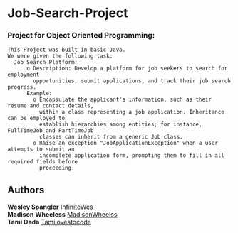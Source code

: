 # Job-Search-Project

### Project for Object Oriented Programming:

```
This Project was built in basic Java.
We were given the following task:
  Job Search Platform:
      o Description: Develop a platform for job seekers to search for employment
        opportunities, submit applications, and track their job search progress.
      Example:
        o Encapsulate the applicant's information, such as their resume and contact details,
          within a class representing a job application. Inheritance can be employed to
          establish hierarchies among entities; for instance, FullTimeJob and PartTimeJob
          classes can inherit from a generic Job class.
        o Raise an exception "JobApplicationException" when a user attempts to submit an
          incomplete application form, prompting them to fill in all required fields before
          proceeding.

```


## Authors

**Wesley Spangler** [InfiniteWes](https://github.com/InfiniteWes)   
**Madison Wheeless** [MadisonWheelss](https://github.com/MadisonWheelss)    
**Tami Dada** [Tamilovestocode](https://github.com/Tamilovestocode)
